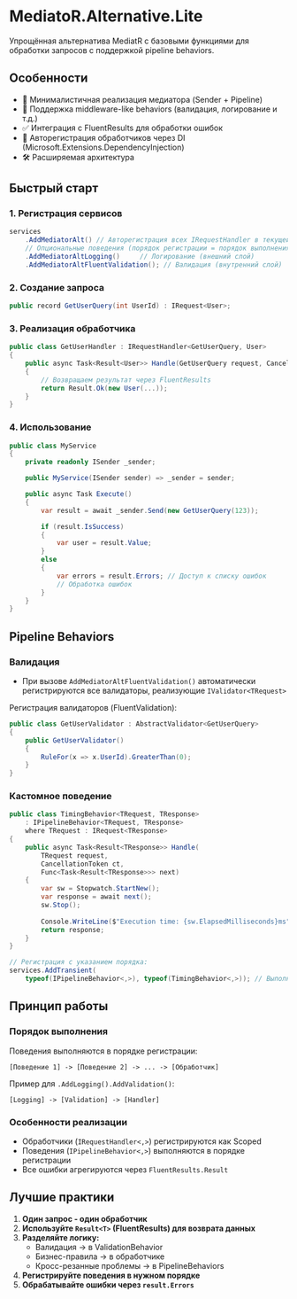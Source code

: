 ﻿# MediatoR.Alternative.Lite

Упрощённая альтернатива MediatR с базовыми функциями для обработки запросов с поддержкой pipeline behaviors.

## Особенности

- 🚀 Минималистичная реализация медиатора (Sender + Pipeline)
- 🔗 Поддержка middleware-like behaviors (валидация, логирование и т.д.)
- ✅ Интеграция с FluentResults для обработки ошибок
- 💉 Авторегистрация обработчиков через DI (Microsoft.Extensions.DependencyInjection)
- 🛠️ Расширяемая архитектура

## Быстрый старт

### 1. Регистрация сервисов

```csharp
services
    .AddMediatorAlt() // Авторегистрация всех IRequestHandler в текущей сборке
    // Опциональные поведения (порядок регистрации = порядок выполнения):
    .AddMediatorAltLogging()     // Логирование (внешний слой)
    .AddMediatorAltFluentValidation(); // Валидация (внутренний слой)
```

### 2. Создание запроса
```csharp
public record GetUserQuery(int UserId) : IRequest<User>;
```

### 3. Реализация обработчика
```csharp
public class GetUserHandler : IRequestHandler<GetUserQuery, User>
{
    public async Task<Result<User>> Handle(GetUserQuery request, CancellationToken ct)
    {
        // Возвращаем результат через FluentResults
        return Result.Ok(new User(...));
    }
}
```

### 4. Использование
```csharp
public class MyService
{
    private readonly ISender _sender;

    public MyService(ISender sender) => _sender = sender;

    public async Task Execute()
    {
        var result = await _sender.Send(new GetUserQuery(123));

        if (result.IsSuccess)
        {
            var user = result.Value;
        }
        else
        {
            var errors = result.Errors; // Доступ к списку ошибок
            // Обработка ошибок
        }
    }
}
```

## Pipeline Behaviors

### Валидация
- При вызове `AddMediatorAltFluentValidation()` автоматически регистрируются все валидаторы, реализующие `IValidator<TRequest>`

Регистрация валидаторов (FluentValidation):
```csharp
public class GetUserValidator : AbstractValidator<GetUserQuery>
{
    public GetUserValidator()
    {
        RuleFor(x => x.UserId).GreaterThan(0);
    }
}
```

### Кастомное поведение
```csharp
public class TimingBehavior<TRequest, TResponse> 
    : IPipelineBehavior<TRequest, TResponse>
    where TRequest : IRequest<TResponse>
{
    public async Task<Result<TResponse>> Handle(
        TRequest request,
        CancellationToken ct,
        Func<Task<Result<TResponse>>> next)
    {
        var sw = Stopwatch.StartNew();
        var response = await next();
        sw.Stop();
        
        Console.WriteLine($"Execution time: {sw.ElapsedMilliseconds}ms");
        return response;
    }
}

// Регистрация с указанием порядка:
services.AddTransient(
	typeof(IPipelineBehavior<,>), typeof(TimingBehavior<,>)); // Выполнится после других зарегистрированных поведений
```

## Принцип работы

### Порядок выполнения
Поведения выполняются в порядке регистрации:
```
[Поведение 1] -> [Поведение 2] -> ... -> [Обработчик]
```
Пример для `.AddLogging().AddValidation()`:
```
[Logging] -> [Validation] -> [Handler]
```

### Особенности реализации
- Обработчики (`IRequestHandler<,>`) регистрируются как Scoped
- Поведения (`IPipelineBehavior<,>`) выполняются в порядке регистрации
- Все ошибки агрегируются через `FluentResults.Result`

## Лучшие практики

1. **Один запрос - один обработчик**
2. **Используйте `Result<T>` (FluentResults) для возврата данных**
3. **Разделяйте логику:**
   - Валидация → в ValidationBehavior
   - Бизнес-правила → в обработчике
   - Кросс-резанные проблемы → в PipelineBehaviors
4. **Регистрируйте поведения в нужном порядке**
5. **Обрабатывайте ошибки через `result.Errors`**
